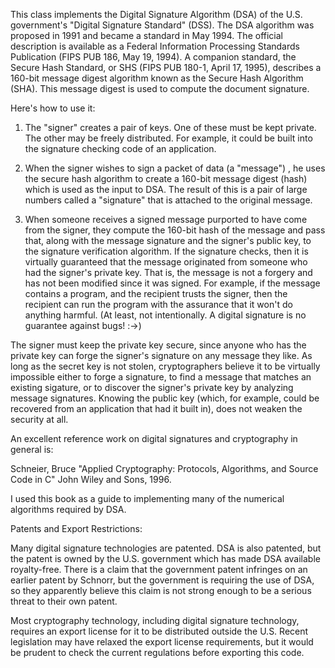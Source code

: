 This class implements the Digital Signature Algorithm (DSA) of the U.S. government's "Digital Signature Standard" (DSS). The DSA algorithm was proposed in 1991 and became a standard in May 1994. The official description is available as a Federal Information Processing Standards Publication (FIPS PUB 186, May 19, 1994). A companion standard, the Secure Hash Standard, or SHS (FIPS PUB 180-1, April 17, 1995), describes a 160-bit message digest algorithm known as the Secure Hash Algorithm (SHA). This message digest is used to compute the document signature.

Here's how to use it:

  1. The "signer" creates a pair of keys. One of these must be kept private. The other may be freely distributed. For example, it could be built into the signature checking code of an application.

  2. When the signer wishes to sign a packet of data (a "message") , he uses the secure hash algorithm to create a 160-bit message digest (hash) which is used as the input to DSA. The result of this is a pair of large numbers called a "signature" that is attached to the original message.

  3. When someone receives a signed message purported to have come from the signer, they compute the 160-bit hash of the message and pass that, along with the message signature and the signer's public key, to the signature verification algorithm. If the signature checks, then it is virtually guaranteed that the message originated from someone who had the signer's private key. That is, the message is not a forgery and has not been modified since it was signed. For example, if the message contains a program, and the recipient trusts the signer, then the recipient can run the program with the assurance that it won't do anything harmful. (At least, not intentionally. A digital signature is no guarantee against bugs! :->)

The signer must keep the private key secure, since anyone who has the private key can forge the signer's signature on any message they like. As long as the secret key is not stolen, cryptographers believe it to be virtually impossible either to forge a signature, to find a message that matches an existing sigature, or to discover the signer's private key by analyzing message signatures. Knowing the public key (which, for example, could be recovered from an application that had it built in), does not weaken the security at all.

An excellent reference work on digital signatures and cryptography in general is:

  Schneier, Bruce
  "Applied Cryptography: Protocols, Algorithms, and Source Code in C"
  John Wiley and Sons, 1996.

I used this book as a guide to implementing many of the numerical algorithms required by DSA.

Patents and Export Restrictions:

Many digital signature technologies are patented. DSA is also patented, but the patent is owned by the U.S. government which has made DSA available royalty-free. There is a claim that the government patent infringes on an earlier patent by Schnorr, but the government is requiring the use of DSA, so they apparently believe this claim is not strong enough to be a serious threat to their own patent.

Most cryptography technology, including digital signature technology, requires an export license for it to be distributed outside the U.S. Recent legislation may have relaxed the export license requirements, but it would be prudent to check the current regulations before exporting this code.